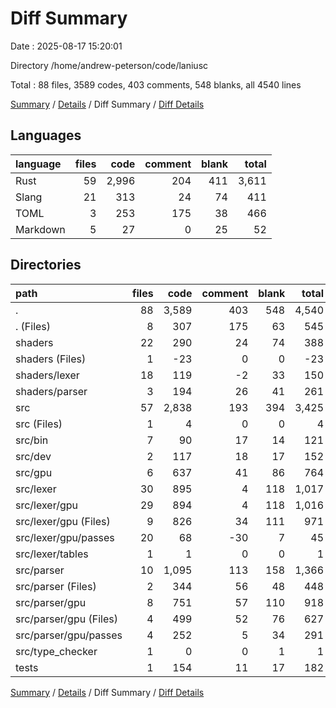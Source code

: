 # Diff Summary

Date : 2025-08-17 15:20:01

Directory /home/andrew-peterson/code/laniusc

Total : 88 files,  3589 codes, 403 comments, 548 blanks, all 4540 lines

[Summary](results.md) / [Details](details.md) / Diff Summary / [Diff Details](diff-details.md)

## Languages
| language | files | code | comment | blank | total |
| :--- | ---: | ---: | ---: | ---: | ---: |
| Rust | 59 | 2,996 | 204 | 411 | 3,611 |
| Slang | 21 | 313 | 24 | 74 | 411 |
| TOML | 3 | 253 | 175 | 38 | 466 |
| Markdown | 5 | 27 | 0 | 25 | 52 |

## Directories
| path | files | code | comment | blank | total |
| :--- | ---: | ---: | ---: | ---: | ---: |
| . | 88 | 3,589 | 403 | 548 | 4,540 |
| . (Files) | 8 | 307 | 175 | 63 | 545 |
| shaders | 22 | 290 | 24 | 74 | 388 |
| shaders (Files) | 1 | -23 | 0 | 0 | -23 |
| shaders/lexer | 18 | 119 | -2 | 33 | 150 |
| shaders/parser | 3 | 194 | 26 | 41 | 261 |
| src | 57 | 2,838 | 193 | 394 | 3,425 |
| src (Files) | 1 | 4 | 0 | 0 | 4 |
| src/bin | 7 | 90 | 17 | 14 | 121 |
| src/dev | 2 | 117 | 18 | 17 | 152 |
| src/gpu | 6 | 637 | 41 | 86 | 764 |
| src/lexer | 30 | 895 | 4 | 118 | 1,017 |
| src/lexer/gpu | 29 | 894 | 4 | 118 | 1,016 |
| src/lexer/gpu (Files) | 9 | 826 | 34 | 111 | 971 |
| src/lexer/gpu/passes | 20 | 68 | -30 | 7 | 45 |
| src/lexer/tables | 1 | 1 | 0 | 0 | 1 |
| src/parser | 10 | 1,095 | 113 | 158 | 1,366 |
| src/parser (Files) | 2 | 344 | 56 | 48 | 448 |
| src/parser/gpu | 8 | 751 | 57 | 110 | 918 |
| src/parser/gpu (Files) | 4 | 499 | 52 | 76 | 627 |
| src/parser/gpu/passes | 4 | 252 | 5 | 34 | 291 |
| src/type_checker | 1 | 0 | 0 | 1 | 1 |
| tests | 1 | 154 | 11 | 17 | 182 |

[Summary](results.md) / [Details](details.md) / Diff Summary / [Diff Details](diff-details.md)